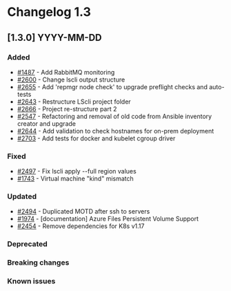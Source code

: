 # Changelog 1.3

## [1.3.0] YYYY-MM-DD

### Added

- [#1487](https://github.com//lambdastack/lambdastack/issues/1487) - Add RabbitMQ monitoring
- [#2600](https://github.com/lambdastack/lambdastack/issues/2600) - Change lscli output structure
- [#2655](https://github.com/lambdastack/lambdastack/issues/2655) - Add 'repmgr node check' to upgrade preflight checks and auto-tests
- [#2643](https://github.com/lambdastack/lambdastack/issues/2643) - Restructure LScli project folder
- [#2666](https://github.com/lambdastack/lambdastack/issues/2666) - Project re-structure part 2
- [#2547](https://github.com/lambdastack/lambdastack/issues/2547) - Refactoring and removal of old code from Ansible inventory creator and upgrade
- [#2644](https://github.com/lambdastack/lambdastack/issues/2644) - Add validation to check hostnames for on-prem deployment
- [#2703](https://github.com/lambdastack/lambdastack/issues/2703) - Add tests for docker and kubelet cgroup driver

### Fixed

- [#2497](https://github.com/lambdastack/lambdastack/issues/2497) - Fix lscli apply --full region values
- [#1743](https://github.com/lambdastack/lambdastack/issues/1743) - Virtual machine "kind" mismatch

### Updated

- [#2494](https://github.com/lambdastack/lambdastack/issues/2494) - Duplicated MOTD after ssh to servers
- [#1974](https://github.com/lambdastack/lambdastack/issues/1974) - [documentation] Azure Files Persistent Volume Support
- [#2454](https://github.com/lambdastack/lambdastack/issues/2454) - Remove dependencies for K8s v1.17

### Deprecated

### Breaking changes

### Known issues
